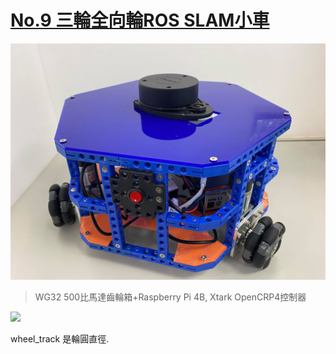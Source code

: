 # [No.9 三輪全向輪ROS SLAM小車](https://github.com/KUBOT-Robot/FAFABOT/tree/FAFABOT-No.9)
<img src="https://github.com/KUBOT-Robot/FAFABOT/blob/resource/FAFABOT-No9/90.jpg" width="700">

>WG32 500比馬達齒輪箱+Raspberry Pi 4B, Xtark OpenCRP4控制器

<img src="https://github.com/KUBOT-Robot/FAFABOT/blob/resource/FAFABOT-No9/92.gif?raw=true" width="700">

wheel_track 是輪圓直徑.